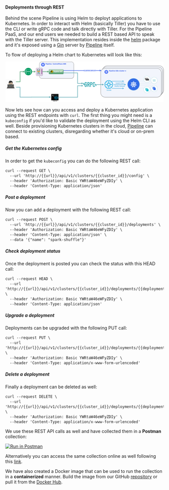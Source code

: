 #### Deployments through REST

Behind the scene Pipeline is using Helm to deployt applications to Kubernetes. In order to interact with Helm (basically Tiller) you have to use the CLI or write gRPC code and talk directly with Tiller. For the Pipeline PaaS, and our end users we needed to build a REST based API to speak with the Tiller server. This implementation resides inside the [helm](https://github.com/banzaicloud/pipeline/tree/master/helm) package and it's exposed using a [Gin](https://github.com/gin-gonic/gin) server by [Pipeline](https://github.com/banzaicloud/pipeline) itself. 

To flow of deploying a Helm chart to Kubernetes will look like this:

![](https://raw.githubusercontent.com/banzaicloud/pipeline/master/docs/images/tiller-rest-flow.png)

Now lets see how can you access and deploy a Kubernetes application using the REST endpoints with `curl`. The first thing you might need is a `kubeconfig` if you'd like to validate the deployment using the Helm CLI as well. Beside provisioning Kubernetes clusters in the cloud, [Pipeline](https://github.com/banzaicloud/pipeline) can connect to existing clusters, disregarding whether it's cloud or on-prem based. 

##### Get the Kubernetes config

In order to get the `kubeconfig` you can do the following REST call:

```
curl --request GET \
  --url 'http://{{url}}/api/v1/clusters/{{cluster_id}}/config' \
  --header 'Authorization: Basic YWRtaW46eWFyZDIy' \
  --header 'Content-Type: application/json'
```

##### Post a deployment

Now you can add a deployment with the following REST call:

```
curl --request POST \
  --url 'http://{{url}}/api/v1/clusters/{{cluster_id}}/deployments' \
  --header 'Authorization: Basic YWRtaW46eWFyZDIy' \
  --header 'Content-Type: application/json' \
  --data '{"name": "spark-shuffle"}'
```
##### Check deployment status

Once the deployment is posted you can check the status with this HEAD call:

```
curl --request HEAD \
  --url 'http://{{url}}/api/v1/clusters/{{cluster_id}}/deployments/{{deployment_name}}' \
  --header 'Authorization: Basic YWRtaW46eWFyZDIy' \
  --header 'Content-Type: application/json'
```
##### Upgrade a deployment

Deployments can be upgraded with the following PUT call:

```
curl --request PUT \
  --url 'http://{{url}}/api/v1/clusters/{{cluster_id}}/deployments/{{deployment_name}}' \
  --header 'Authorization: Basic YWRtaW46eWFyZDIy' \
  --header 'Content-Type: application/x-www-form-urlencoded'
```

##### Delete a deployment

Finally a deployment can be deleted as well:

```
curl --request DELETE \
  --url 'http://{{url}}/api/v1/clusters/{{cluster_id}}/deployments/{{deployment_name}}' \
  --header 'Authorization: Basic YWRtaW46eWFyZDIy' \
  --header 'Content-Type: application/x-www-form-urlencoded'
```

We use these REST API calls as well and have collected them in a **Postman** collection:

[![Run in Postman](https://run.pstmn.io/button.svg)](https://www.getpostman.com/collections/56684ef61ee236e8f30d)

Alternatively you can access the same collection online as well following this [link](https://documenter.getpostman.com/view/3197144/end2end-test-v020/7TDmb19#intro).

We have also created a Docker image that can be used to run the collection in a **containerized**  manner. Build the image from our GitHub [repository](https://github.com/banzaicloud/dockerized-newman) or pull it from the [Docker Hub](https://hub.docker.com/r/banzaicloud/dockerized-newman/).
